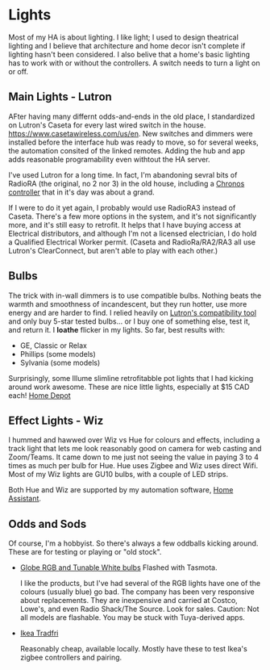 # Lights
Most of my HA is about lighting. I like light; I used to design theatrical lighting and I believe that architecture and home decor isn't complete if lighting hasn't been considered. I also belive that a home's basic lighting has to work with or without the controllers. A switch needs to turn a light on or off. 

## Main Lights - Lutron

AFter having many differnt odds-and-ends in the old place, I standardized on Lutron's Caseta for every last wired switch in the house. https://www.casetawireless.com/us/en. New switches and dimmers were installed before the interface hub was ready to move, so for several weeks, the automation consited of the linked remotes. Adding the hub and app adds reasonable programability even withtout the HA server. 

I've used Lutron for a long time. In fact, I'm abandoning sevral bits of RadioRA (the original, no 2 nor 3) in the old house, including a [Chronos controller](https://www.lutron.com/TechnicalDocumentLibrary/044037b.pdf) that in it's day was about a grand.

If I were to do it yet again, I probably would use RadioRA3 instead of Caseta. There's a few more options in the system, and it's not significantly more, and it's still easy to retrofit. It helps that I have buying access at Electrical distributors, and although I'm not a licensed electrician, I do hold a Qualified Electrical Worker permit. (Caseta and RadioRa/RA2/RA3 all use Lutron's ClearConnect, but aren't able to play with each other.)

## Bulbs

The trick with in-wall dimmers is to use compatible bulbs. Nothing beats the warmth and smoothness of incandescent, but they run hotter, use more energy and are harder to find. I relied heavily on [Lutron's compatibility tool](https://www.lutron.com/en-US/pages/ledcompatibilitytool/compatibility.aspx) and only buy 5-star tested bulbs... or I buy one of something else, test it, and return it. I **loathe** flicker in my lights. So far, best results with:
+ GE, Classic or Relax
+ Phillips (some models)
+ Sylvania (some models)

Surprisingly, some Illume slimline retrofitabble pot lights that I had kicking around work awesome. These are nice little lights, especially at $15 CAD each! [Home Depot](https://www.homedepot.ca/product/illume-essential-4-inch-recessed-round-led-panel-12-pack-energy-star-/1001062803)

## Effect Lights - Wiz

I hummed and hawwed over Wiz vs Hue for colours and effects, including a track light that lets me look reasonably good on camera for web casting and Zoom/Teams. It came down to me just not seeing the value in paying 3 to 4 times as much per bulb for Hue. Hue uses Zigbee and Wiz uses direct Wifi. Most of my Wiz lights are GU10 bulbs, with a couple of LED strips.

Both Hue and Wiz are supported by my automation software, [Home Assistant](https://www.home-assistant.io/).

## Odds and Sods
Of course, I'm a hobbyist. So there's always a few oddballs kicking around. These are for testing or playing or "old stock".

+ [Globe RGB and Tunable White bulbs](https://globe-electric.com/en/product/globe-electric-wi-fi-smart-60w-equivalent-multicolor-changing-rgb-tunable-white-dimmable-frosted-led-light-bulb-no-hub-required-a19-e26-base-2-pack34207/)
  Flashed with Tasmota.
  
  I like the products, but I've had several of the RGB lights have one of the colours (usually blue) go bad. The company has been very responsive about replacements. They are inexpensive and carried at Costco, Lowe's, and even Radio Shack/The Source. Look for sales. Caution: Not all models are flashable. You may be stuck with Tuya-derived apps.
  
+ [Ikea Tradfri](https://www.ikea.com/ca/en/cat/smart-lighting-36812/)

  Reasonably cheap, available locally. Mostly have these to test Ikea's zigbee controllers and pairing.
